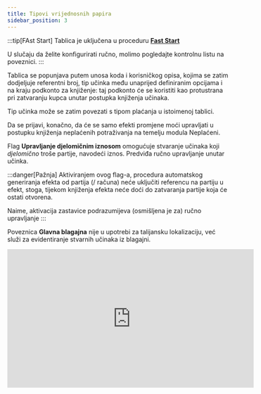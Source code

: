 ```yaml
---
title: Tipovi vrijednosnih papira
sidebar_position: 3
---
```


:::tip[FAst Start]
Tablica je uključena u proceduru [**Fast Start**](/docs/guide/fast-start)

U slučaju da želite konfigurirati ručno, molimo pogledajte kontrolnu listu na poveznici.
:::

Tablica se popunjava putem unosa koda i korisničkog opisa, kojima se zatim dodjeljuje referentni broj, tip učinka među unaprijed definiranim opcijama i na kraju podkonto za knjiženje: taj podkonto će se koristiti kao protustrana pri zatvaranju kupca unutar postupka knjiženja učinaka.

Tip učinka može se zatim povezati s tipom plaćanja u istoimenoj tablici.

Da se prijavi, konačno, da će se samo efekti promjene moći upravljati u postupku knjiženja neplaćenih potraživanja na temelju modula Neplaćeni.

Flag **Upravljanje djelomičnim iznosom** omogućuje stvaranje učinaka koji *djelomično* troše partije, navodeći iznos. Predviđa ručno upravljanje unutar učinka.

:::danger[Pažnja]
Aktiviranjem ovog flag-a, procedura automatskog generiranja efekta od partija (/ računa) neće uključiti referencu na partiju u efekt, stoga, tijekom knjiženja efekta neće doći do zatvaranja partije koja će ostati otvorena.

Naime, aktivacija zastavice podrazumijeva (osmišljena je za) ručno upravljanje
:::

Poveznica **Glavna blagajna** nije u upotrebi za talijansku lokalizaciju, već služi za evidentiranje stvarnih učinaka iz blagajni.  

<iframe width="560" height="315" src="https://www.youtube.com/embed/pnRACKqZqvM" title="YouTube video player" frameborder="0" allowfullscreen= "true"></iframe>



